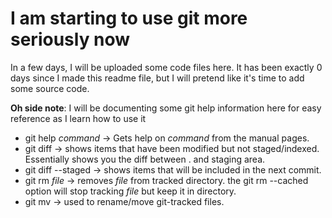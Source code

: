 # I am starting to use git more seriously now
In a few days, I will be uploaded some code files here. 
It has been exactly 0 days since I made this readme file, but I will pretend like it's time to add some source code.

**Oh side note**: I will be documenting some git help information here for easy reference as I learn how to use it

- git help *command* -> Gets help on *command* from the manual pages.
- git diff -> shows items that have been modified but not staged/indexed. Essentially shows you the diff between . and staging area.
- git diff --staged -> shows items that will be included in the next commit.
- git rm *file* -> removes *file* from tracked directory. the git rm --cached option will stop tracking *file* but keep it in directory.
- git mv -> used to rename/move git-tracked files.